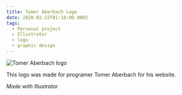 ```yaml
---
title: Tomer Aberbach Logo
date: 2020-02-22T01:18:00.000Z
tags:
  - Personal project
  - Illustrator
  - logo
  - graphic design
---
```

![Tomer Aberbach logo](/assets/tomer-aberbach-logo.svg "Tomer Aberbach logo")

This logo was made for programer Tomer Aberbach for his website.

*Made with Illustrator*